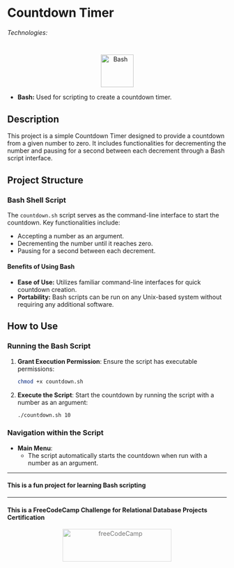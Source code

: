 # Countdown Timer

###### Technologies:
<p align="center">
<img src="https://img.icons8.com/color/75/000000/console.png" width="75" height="75" alt="Bash" style="margin: 10px 15px 0 15px;" />
</p>

- **Bash:** Used for scripting to create a countdown timer.

## Description

This project is a simple Countdown Timer designed to provide a countdown from a given number to zero. It includes functionalities for decrementing the number and pausing for a second between each decrement through a Bash script interface.

## Project Structure

### Bash Shell Script

The `countdown.sh` script serves as the command-line interface to start the countdown. Key functionalities include:

- Accepting a number as an argument.
- Decrementing the number until it reaches zero.
- Pausing for a second between each decrement.

#### Benefits of Using Bash

- **Ease of Use:** Utilizes familiar command-line interfaces for quick countdown creation.
- **Portability:** Bash scripts can be run on any Unix-based system without requiring any additional software.

## How to Use

### Running the Bash Script

1. **Grant Execution Permission**: Ensure the script has executable permissions:
   ```bash
   chmod +x countdown.sh
   ```

2. **Execute the Script**: Start the countdown by running the script with a number as an argument:
   ```bash
   ./countdown.sh 10
   ```

### Navigation within the Script

- **Main Menu**:
  - The script automatically starts the countdown when run with a number as an argument.

---
#### This is a fun project for learning Bash scripting
---
#### This is a FreeCodeCamp Challenge for Relational Database Projects Certification

<p align="center">
<img src="https://cdn.freecodecamp.org/platform/universal/fcc_primary.svg" width="250" height="75" alt="freeCodeCamp" style="margin: 0 15px; opacity: 0.6" />
</p>